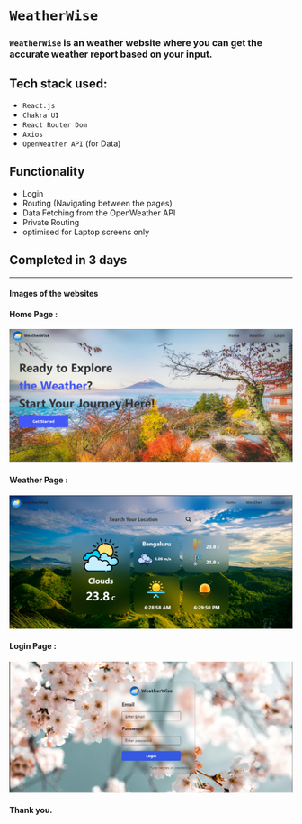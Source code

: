 # `WeatherWise`

### `WeatherWise`  is an weather website where you can get the accurate weather report based on your input.

## Tech stack used:
  - `React.js`
  - `Chakra UI`
  - `React Router Dom`
  - `Axios`
  - `OpenWeather API` (for Data)


## Functionality
  - Login
  - Routing (Navigating between the pages)
  - Data Fetching from the OpenWeather API
  - Private Routing
  - optimised for Laptop screens only

## Completed in 3 days

---

#### Images of the websites
#### Home Page :
![Home page](/images/home.png)
#### Weather Page :
![weather page](/images/wether.png)
#### Login Page :
![login page](/images/login.png)

#### Thank you.
